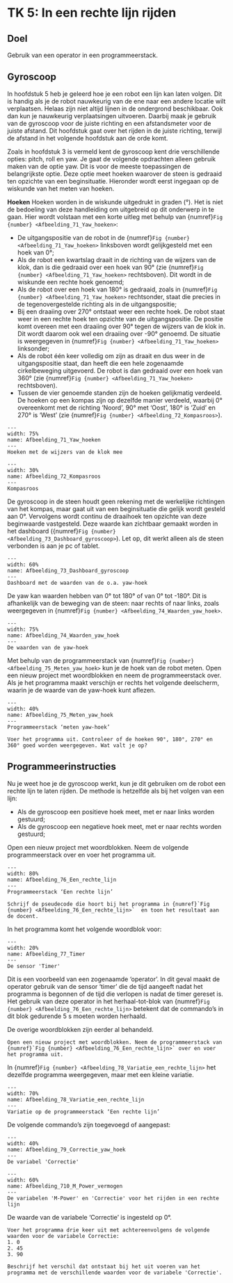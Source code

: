 # TK 5: In een rechte lijn rijden

## Doel
Gebruik van een operator in een programmeerstack.
 
## Gyroscoop
In hoofdstuk 5 heb je geleerd hoe je een robot een lijn kan laten volgen. Dit is handig als je de robot nauwkeurig van de ene naar een andere locatie wilt verplaatsen. Helaas zijn niet altijd lijnen in de ondergrond beschikbaar. Ook dan kun je nauwkeurig verplaatsingen uitvoeren. Daarbij maak je gebruik van de gyroscoop voor de juiste richting en een afstandsmeter voor de juiste afstand. Dit hoofdstuk gaat over het rijden in de juiste richting, terwijl de afstand in het volgende hoofdstuk aan de orde komt.

Zoals in hoofdstuk 3 is vermeld kent de gyroscoop kent drie verschillende opties: pitch, roll en yaw. Je gaat de volgende opdrachten alleen gebruik maken van de optie yaw. Dit is voor de meeste toepassingen de belangrijkste optie. Deze optie meet hoeken waarover de steen is gedraaid ten opzichte van een beginsituatie. Hieronder wordt eerst ingegaan op de wiskunde van het meten van hoeken.

**Hoeken**
Hoeken worden in de wiskunde uitgedrukt in graden (°). Het is niet de bedoeling van deze handleiding om uitgebreid op dit onderwerp in te gaan. Hier wordt volstaan met een korte uitleg met behulp van {numref}`Fig {number} <Afbeelding_71_Yaw_hoeken>`:

* De uitgangspositie van de robot in de {numref}`Fig {number} <Afbeelding_71_Yaw_hoeken>` linksboven wordt gelijkgesteld met een hoek van 0°;
* Als de robot een kwartslag draait in de richting van de wijzers van de klok, dan is die gedraaid over een hoek van 90° (zie {numref}`Fig {number} <Afbeelding_71_Yaw_hoeken>` rechtsboven). Dit wordt in de wiskunde een rechte hoek genoemd;
* Als de robot over een hoek van 180° is gedraaid, zoals in {numref}`Fig {number} <Afbeelding_71_Yaw_hoeken>` rechtsonder, staat die precies in de tegenovergestelde richting als in de uitgangspositie;
* Bij een draaiing over 270° ontstaat weer een rechte hoek. De robot staat weer in een rechte hoek ten opzichte van de uitgangspositie. De positie komt overeen met een draaiing over 90° tegen de wijzers van de klok in. Dit wordt daarom ook wel een draaiing over -90° genoemd. De situatie is weergegeven in {numref}`Fig {number} <Afbeelding_71_Yaw_hoeken>` linksonder;
* Als de robot één keer volledig om zijn as draait en dus weer in de uitgangspositie staat, dan heeft die een hele zogenaamde cirkelbeweging uitgevoerd. De robot is dan gedraaid over een hoek van 360° (zie {numref}`Fig {number} <Afbeelding_71_Yaw_hoeken>` rechtsboven).
* Tussen de vier genoemde standen zijn de hoeken gelijkmatig verdeeld. De hoeken op een kompas zijn op dezelfde manier verdeeld, waarbij 0° overeenkomt met de richting ‘Noord’, 90° met ‘Oost’, 180° is ‘Zuid’ en 270° is ‘West’ (zie {numref}`Fig {number} <Afbeelding_72_Kompasroos>`).

```{figure} Figures/Afbeelding_71_Yaw_hoeken.png
---
width: 75%
name: Afbeelding_71_Yaw_hoeken
---
Hoeken met de wijzers van de klok mee
``` 

```{figure} Figures/Afbeelding_72_Kompasroos.png
---
width: 30%
name: Afbeelding_72_Kompasroos
---
Kompasroos
``` 

De gyroscoop in de steen houdt geen rekening met de werkelijke richtingen van het kompas, maar gaat uit van een beginsituatie die gelijk wordt gesteld aan 0°. Vervolgens wordt continu de draaihoek ten opzichte van deze beginwaarde vastgesteld. Deze waarde kan zichtbaar gemaakt worden in het dashboard ({numref}`Fig {number} <Afbeelding_73_Dashboard_gyroscoop>`). Let op, dit werkt alleen als de steen verbonden is aan je pc of tablet.

```{figure} Figures/Afbeelding_73_Dashboard_gyroscoop.png
---
width: 60%
name: Afbeelding_73_Dashboard_gyroscoop
---
Dashboard met de waarden van de o.a. yaw-hoek
``` 

De yaw kan waarden hebben van 0° tot 180° of van 0° tot -180°. Dit is afhankelijk van de beweging van de steen: naar rechts of naar links, zoals weergegeven in {numref}`Fig {number} <Afbeelding_74_Waarden_yaw_hoek>`.

```{figure} Figures/Afbeelding_74_Waarden_yaw_hoek.png
---
width: 75%
name: Afbeelding_74_Waarden_yaw_hoek
---
De waarden van de yaw-hoek
``` 

Met behulp van de programmeerstack van {numref}`Fig {number} <Afbeelding_75_Meten_yaw_hoek>` kun je de hoek van de robot meten. Open een nieuw project met woordblokken en neem de programmeerstack over. Als je het programma maakt verschijn er rechts het volgende deelscherm, waarin je de waarde van de yaw-hoek kunt aflezen.

```{figure} Figures/Afbeelding_75_Meten_yaw_hoek.png
---
width: 40%
name: Afbeelding_75_Meten_yaw_hoek
---
Programmeerstack ‘meten yaw-hoek’
``` 

```{exercise} 'Meten yaw-hoek'
Voer het programma uit. Controleer of de hoeken 90°, 180°, 270° en 360° goed worden weergegeven. Wat valt je op?                                   
```
## Programmeerinstructies
Nu je weet hoe je de gyroscoop werkt, kun je dit gebruiken om de robot een rechte lijn te laten rijden. De methode is hetzelfde als bij het volgen van een lijn:
* Als de gyroscoop een positieve hoek meet, met er naar links worden gestuurd;
* Als de gyroscoop een negatieve hoek meet, met er naar rechts worden gestuurd;

Open een nieuw project met woordblokken. Neem de volgende programmeerstack over en voer het programma uit.

```{figure} Figures/Afbeelding_76_Een_rechte_lijn.png
---
width: 80%
name: Afbeelding_76_Een_rechte_lijn
---
Programmeerstack ‘Een rechte lijn’
``` 

```{exercise} Pseudocode 'Een rechte lijn'
Schrijf de pseudecode die hoort bij het programma in {numref}`Fig {number} <Afbeelding_76_Een_rechte_lijn>`  en toon het resultaat aan de docent.                                   
```

In het programma komt het volgende woordblok voor: 

```{figure} Figures/Afbeelding_77_Timer.png
---
width: 20%
name: Afbeelding_77_Timer
---
De sensor 'Timer'
``` 

Dit is een voorbeeld van een zogenaamde ‘operator’. In dit geval maakt de operator gebruik van de sensor ‘timer’ die de tijd aangeeft nadat het programma is begonnen of de tijd die verlopen is nadat de timer gereset is. Het gebruik van deze operator in het herhaal-tot-blok van {numref}`Fig {number} <Afbeelding_76_Een_rechte_lijn>` betekent dat de commando’s in dit blok gedurende 5 s moeten worden herhaald.

De overige woordblokken zijn eerder al behandeld.

```{exercise} Programma 'Een rechte lijn'
Open een nieuw project met woordblokken. Neem de programmeerstack van {numref}`Fig {number} <Afbeelding_76_Een_rechte_lijn>` over en voer het programma uit.                                   
```

In {numref}`Fig {number} <Afbeelding_78_Variatie_een_rechte_lijn>` het dezelfde programma weergegeven, maar met een kleine variatie.

```{figure} Figures/Afbeelding_78_Variatie_een_rechte_lijn.png
---
width: 70%
name: Afbeelding_78_Variatie_een_rechte_lijn
---
Variatie op de programmeerstack ‘Een rechte lijn’ 
``` 

De volgende commando’s zijn toegevoegd of aangepast:


```{figure} Figures/Afbeelding_79_Correctie_yaw_hoek.png
---
width: 40%
name: Afbeelding_79_Correctie_yaw_hoek
---
De variabel 'Correctie'
``` 

```{figure} Figures/Afbeelding_710_M_Power_vermogen.png
---
width: 60%
name: Afbeelding_710_M_Power_vermogen
---
De variabelen 'M-Power' en 'Correctie' voor het rijden in een rechte lijn
``` 

De waarde van de variabele ‘Correctie’ is ingesteld op 0°.

```{exercise} 
Voer het programma drie keer uit met achtereenvolgens de volgende waarden voor de variabele Correctie:
1. 0
2. 45
3. 90

Beschrijf het verschil dat ontstaat bij het uit voeren van het programma met de verschillende waarden voor de variabele 'Correctie'.                          
```